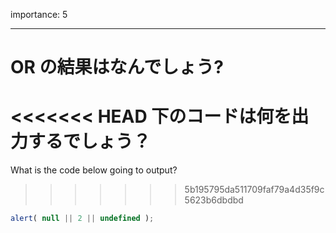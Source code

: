 importance: 5

---

# OR の結果はなんでしょう?

<<<<<<< HEAD
下のコードは何を出力するでしょう？
=======
What is the code below going to output?
>>>>>>> 5b195795da511709faf79a4d35f9c5623b6dbdbd

```js
alert( null || 2 || undefined );
```
